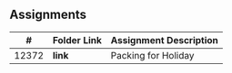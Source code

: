 ## Assignments

|   #   | Folder Link | Assignment Description |
| :---: | ----------- | ---------------------- |
| 12372 | **link**    | Packing for Holiday    |

